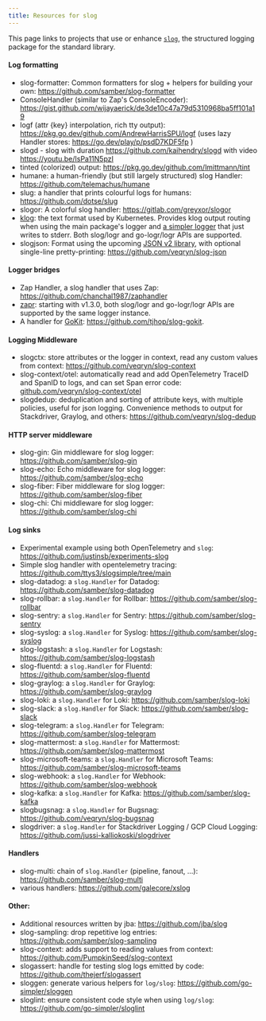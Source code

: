 ```yaml
---
title: Resources for slog
---
```


This page links to projects that use or enhance [`slog`](https://pkg.go.dev/log/slog), the structured logging package for the standard library.

#### Log formatting
- slog-formatter: Common formatters for slog + helpers for building your own: https://github.com/samber/slog-formatter
- ConsoleHandler (similar to Zap's ConsoleEncoder): https://gist.github.com/wijayaerick/de3de10c47a79d5310968ba5ff101a19
- logf (attr {key} interpolation, rich tty output): https://pkg.go.dev/github.com/AndrewHarrisSPU/logf (uses lazy Handler stores: https://go.dev/play/p/psdD7KDF5fp )
- slogd - slog with duration https://github.com/kaihendry/slogd with video https://youtu.be/IsPa11N5pzI
- tinted (colorized) output: https://pkg.go.dev/github.com/lmittmann/tint
- humane: a human-friendly (but still largely structured) slog Handler: https://github.com/telemachus/humane
- slug: a handler that prints colourful logs for humans: https://github.com/dotse/slug
- slogor: A colorful slog handler: https://gitlab.com/greyxor/slogor
- [klog](https://github.com/kubernetes/klog): the text format used by Kubernetes. Provides klog output routing when using the main package's logger and [a simpler logger](https://github.com/kubernetes/klog/tree/main/textlogger) that just writes to stderr. Both slog/logr and go-logr/logr APIs are supported.
- slogjson: Format using the upcoming [JSON v2 library](https://github.com/golang/go/discussions/63397), with optional single-line pretty-printing: https://github.com/veqryn/slog-json

#### Logger bridges
- Zap Handler, a slog handler that uses Zap: https://github.com/chanchal1987/zaphandler
- [zapr](https://github.com/go-logr/zapr): starting with v1.3.0, both slog/logr and go-logr/logr APIs are supported by the same logger instance.
- A handler for [GoKit](github.com/go-kit/log): https://github.com/tjhop/slog-gokit.

#### Logging Middleware
- slogctx: store attributes or the logger in context, read any custom values from context: https://github.com/veqryn/slog-context
- slog-context/otel: automatically read and add OpenTelemetry TraceID and SpanID to logs, and can set Span error code: [github.com/veqryn/slog-context/otel](https://github.com/veqryn/slog-context#opentelemetry-traceid-spanid-extractor)
- slogdedup: deduplication and sorting of attribute keys, with multiple policies, useful for json logging. Convenience methods to output for Stackdriver, Graylog, and others: https://github.com/veqryn/slog-dedup

#### HTTP server middleware
- slog-gin: Gin middleware for slog logger: https://github.com/samber/slog-gin
- slog-echo: Echo middleware for slog logger: https://github.com/samber/slog-echo
- slog-fiber: Fiber middleware for slog logger: https://github.com/samber/slog-fiber
- slog-chi: Chi middleware for slog logger: https://github.com/samber/slog-chi

#### Log sinks
- Experimental example using both OpenTelemetry and `slog`: https://github.com/justinsb/experiments-slog
- Simple slog handler with opentelemetry tracing: https://github.com/ttys3/slogsimple/tree/main
- slog-datadog: a `slog.Handler` for Datadog: https://github.com/samber/slog-datadog
- slog-rollbar: a `slog.Handler` for Rollbar: https://github.com/samber/slog-rollbar
- slog-sentry: a `slog.Handler` for Sentry: https://github.com/samber/slog-sentry
- slog-syslog: a `slog.Handler` for Syslog: https://github.com/samber/slog-syslog
- slog-logstash: a `slog.Handler` for Logstash: https://github.com/samber/slog-logstash
- slog-fluentd: a `slog.Handler` for Fluentd: https://github.com/samber/slog-fluentd
- slog-graylog: a `slog.Handler` for Graylog: https://github.com/samber/slog-graylog
- slog-loki: a `slog.Handler` for Loki: https://github.com/samber/slog-loki
- slog-slack: a `slog.Handler` for Slack: https://github.com/samber/slog-slack
- slog-telegram: a `slog.Handler` for Telegram: https://github.com/samber/slog-telegram
- slog-mattermost: a `slog.Handler` for Mattermost: https://github.com/samber/slog-mattermost
- slog-microsoft-teams: a `slog.Handler` for Microsoft Teams: https://github.com/samber/slog-microsoft-teams
- slog-webhook: a `slog.Handler` for Webhook: https://github.com/samber/slog-webhook
- slog-kafka: a `slog.Handler` for Kafka: https://github.com/samber/slog-kafka
- slogbugsnag: a `slog.Handler` for Bugsnag: https://github.com/veqryn/slog-bugsnag
- slogdriver: a `slog.Handler` for Stackdriver Logging / GCP Cloud Logging: https://github.com/jussi-kalliokoski/slogdriver

#### Handlers
- slog-multi: chain of `slog.Handler` (pipeline, fanout, ...): https://github.com/samber/slog-multi
- various handlers: https://github.com/galecore/xslog

#### Other:
- Additional resources written by jba: https://github.com/jba/slog
- slog-sampling: drop repetitive log entries: https://github.com/samber/slog-sampling
- slog-context: adds support to reading values from context: https://github.com/PumpkinSeed/slog-context
- slogassert: handle for testing slog logs emitted by code: https://github.com/thejerf/slogassert
- sloggen: generate various helpers for `log/slog`: https://github.com/go-simpler/sloggen
- sloglint: ensure consistent code style when using `log/slog`: https://github.com/go-simpler/sloglint
